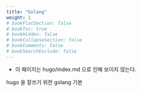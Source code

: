 ```yaml
---
title: "Golang"
weight: 1
# bookFlatSection: false
# bookToc: true
# bookHidden: false
# bookCollapseSection: false
# bookComments: false
# bookSearchExclude: false
---
```


* 이 페이지는 hugo/index.md 으로 인해 보이지 않는다.

hugo 을 잘쓰기 위한 golang 기본